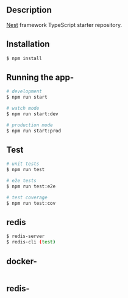 
## Description

[Nest](https://github.com/nestjs/nest) framework TypeScript starter repository.

## Installation

```bash
$ npm install
```

## Running the app-

```bash
# development
$ npm run start

# watch mode
$ npm run start:dev

# production mode
$ npm run start:prod
```

## Test

```bash
# unit tests
$ npm run test

# e2e tests
$ npm run test:e2e

# test coverage
$ npm run test:cov
```

## redis

```bash
$ redis-server
$ redis-cli (test)
```

## docker-
```

```

## redis-
```

```